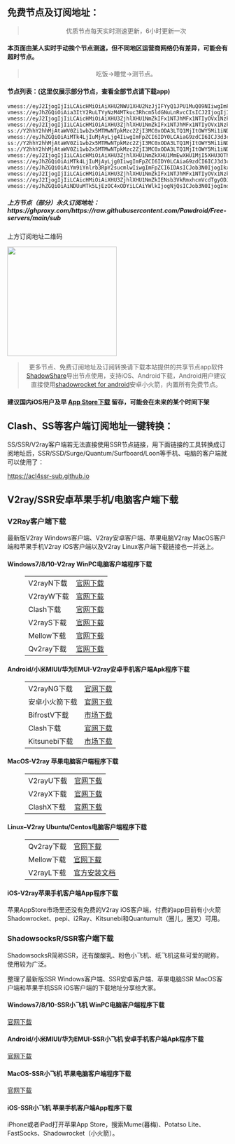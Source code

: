 
<h2>免费节点及订阅地址：</h2>
<blockquote>
<p style="text-align: center;">优质节点每天实时测速更新，6小时更新一次</p>
</blockquote>
<h4>本页面由某人实时手动挨个节点测速，但不同地区运营商网络仍有差异，可能会有超时节点。</h4>
<blockquote>
<p style="text-align: center;">吃饭->睡觉->测节点。</p>
</blockquote>
<h4>节点列表：(这里仅展示部分节点，查看全部节点请下载app)</h4>

```ss://Y2hhY2hhMjAtaWV0Zi1wb2x5MTMwNTpkMzc2ZjI3MC0xODA3LTQ1MjItOWY5Mi1iNDk5NjU4YTI2Nzg=@foshan.chiguayun.cc:27122#%E6%B1%9F%E8%8B%8F%E7%9C%81%E9%95%87%E6%B1%9F%E5%B8%82+%E7%A7%BB%E5%8A%A8
vmess://eyJ2IjogIjIiLCAicHMiOiAiXHU2NWU1XHU2NzJjIFYyQ1JPU1MuQ09NIiwgImFkZCI6ICJrci1jZG4tNjI3MzgxOS5zdGFybmV0Y24udG9wIiwgInBvcnQiOiAiMzEyMzUiLCAiaWQiOiAiOTVlM2M0YzQtNTU0MC00YjJlLWFjMDctYTc1MDVmNGE5MzEzIiwgImFpZCI6ICIwIiwgInNjeSI6ICJhdXRvIiwgIm5ldCI6ICJ3cyIsICJ0eXBlIjogIm5vbmUiLCAiaG9zdCI6ICJqeGhvaXNsZHk3MTg5MjIuc3Rhcm5ldGNuLnRvcCIsICJwYXRoIjogIi8zMTVkODI1ODkzZmMzNGFjYTAyMzFhYjk2NzE1Nzk4NiIsICJ0bHMiOiAiIiwgInNuaSI6ICIiLCAiYWxwbiI6ICIifQ==
vmess://eyJhZGQiOiAia3ItY2RuLTYyNzM4MTkuc3Rhcm5ldGNuLnRvcCIsICJ2IjogIjIiLCAicHMiOiAiXHU2NWU1XHU2NzJjIFYyQ1JPU1MuQ09NIiwgInBvcnQiOiA2NTIyMywgImlkIjogIjk1ZTNjNGM0LTU1NDAtNGIyZS1hYzA3LWE3NTA1ZjRhOTMxMyIsICJhaWQiOiAiMCIsICJuZXQiOiAid3MiLCAidHlwZSI6ICIiLCAiaG9zdCI6ICJydWFkc2Q0cXFmc3BhZ2Fnbi5zdGFybmV0Y24udG9wIiwgInBhdGgiOiAiL0VjNlFMOHNuM2dsYzQzMnpnUGciLCAidGxzIjogIiJ9
vmess://eyJ2IjogIjIiLCAicHMiOiAiXHU3ZjhlXHU1NmZkIFx1NTJhMFx1NTIyOVx1Nzk4Zlx1NWMzY1x1NGU5YVx1NWRkZVx1NTcyM1x1NGY1NVx1NTg1ZU1VTFRBQ09NXHU2NzNhXHU2MjNmIiwgImFkZCI6ICI0NS4xOTkuMTM4LjE4NiIsICJwb3J0IjogIjMwMDAwIiwgImlkIjogIjRlYzBhZTYyLWRlMDktNDAyOS05MDRhLTAzMTNkNDYyOGVjZiIsICJhaWQiOiAiNjQiLCAic2N5IjogImF1dG8iLCAibmV0IjogIndzIiwgInR5cGUiOiAibm9uZSIsICJob3N0IjogInd3dy4xOTIyOTM2Mi54eXoiLCAicGF0aCI6ICIvcGF0aC8xNjk2NTk4MDEzODUxIiwgInRscyI6ICJ0bHMiLCAic25pIjogIiIsICJhbHBuIjogIiJ9
vmess://eyJ2IjogIjIiLCAicHMiOiAiXHU3ZjhlXHU1NmZkIFx1NTJhMFx1NTIyOVx1Nzk4Zlx1NWMzY1x1NGU5YVx1NWRkZVx1NmQxYlx1Njc0OVx1NzdmNlNoYXJrdGVjaFx1NjU3MFx1NjM2ZVx1NGUyZFx1NWZjMyIsICJhZGQiOiAiNjcuMjEuOTAuNSIsICJwb3J0IjogIjQ0MyIsICJpZCI6ICIyOGRkNmMyNi0wNWE1LTRiYmEtOGE1ZC0wNTJiNzBhYzEzYjIiLCAiYWlkIjogIjY0IiwgInNjeSI6ICJhdXRvIiwgIm5ldCI6ICJ3cyIsICJ0eXBlIjogIm5vbmUiLCAiaG9zdCI6ICJ3d3cuNzU0MDk4NTQueHl6IiwgInBhdGgiOiAiL3BhdGgvMTY5NDQyOTkwODc0OCIsICJ0bHMiOiAidGxzIiwgInNuaSI6ICIiLCAiYWxwbiI6ICIifQ==
ss://Y2hhY2hhMjAtaWV0Zi1wb2x5MTMwNTpkMzc2ZjI3MC0xODA3LTQ1MjItOWY5Mi1iNDk5NjU4YTI2Nzg=@hefei.chiguayun.cc:27135#%E5%AE%89%E5%BE%BD%E7%9C%81+%E7%A7%BB%E5%8A%A8%E6%95%B0%E6%8D%AE%E4%B8%8A%E7%BD%91%E5%85%AC%E5%85%B1%E5%87%BA%E5%8F%A3
vmess://eyJhZGQiOiAiMTk4LjIuMjAyLjg4IiwgImFpZCI6IDY0LCAiaG9zdCI6ICJ3d3cuNjU4MjU1MjQueHl6IiwgImlkIjogIjQxODA0OGFmLWEyOTMtNGI5OS05YjBjLTk4Y2EzNTgwZGQyNCIsICJuZXQiOiAid3MiLCAicGF0aCI6ICIvcGF0aC8xNjk1OTkzMDcxMDI5IiwgInBvcnQiOiA0NDMsICJwcyI6ICJcdTdmOGVcdTU2ZmRcdTUyYTBcdTUyMjlcdTc5OGZcdTVjM2NcdTRlOWFcdTVkZGVcdTZkMWJcdTY3NDlcdTc3ZjYgUGV0YUV4cHJlc3MiLCAidGxzIjogInRscyIsICJ0eXBlIjogImF1dG8iLCAic2VjdXJpdHkiOiAiYXV0byIsICJza2lwLWNlcnQtdmVyaWZ5IjogdHJ1ZSwgInNuaSI6ICIifQ==
ss://Y2hhY2hhMjAtaWV0Zi1wb2x5MTMwNTpkMzc2ZjI3MC0xODA3LTQ1MjItOWY5Mi1iNDk5NjU4YTI2Nzg=@hefei.chiguayun.cc:27130#%E5%AE%89%E5%BE%BD%E7%9C%81+%E7%A7%BB%E5%8A%A8%E6%95%B0%E6%8D%AE%E4%B8%8A%E7%BD%91%E5%85%AC%E5%85%B1%E5%87%BA%E5%8F%A3
ss://Y2hhY2hhMjAtaWV0Zi1wb2x5MTMwNTpkMzc2ZjI3MC0xODA3LTQ1MjItOWY5Mi1iNDk5NjU4YTI2Nzg=@hefei.chiguayun.cc:27120#%E5%AE%89%E5%BE%BD%E7%9C%81+%E7%A7%BB%E5%8A%A8%E6%95%B0%E6%8D%AE%E4%B8%8A%E7%BD%91%E5%85%AC%E5%85%B1%E5%87%BA%E5%8F%A3
vmess://eyJ2IjogIjIiLCAicHMiOiAiXHU3ZjhlXHU1NmZkXHU1MmEwXHU1MjI5XHU3OThmXHU1YzNjXHU0ZTlhXHU1ZGRlXHU2ZDFiXHU2NzQ5XHU3N2Y2IFBldGFFeHByZXNzIiwgImFkZCI6ICIxOTguMi4yMDIuODUiLCAicG9ydCI6ICI0NDMiLCAiaWQiOiAiNDE4MDQ4YWYtYTI5My00Yjk5LTliMGMtOThjYTM1ODBkZDI0IiwgImFpZCI6ICI2NCIsICJzY3kiOiAiYXV0byIsICJuZXQiOiAid3MiLCAidHlwZSI6ICJub25lIiwgImhvc3QiOiAid3d3LjY1ODI1NTI0Lnh5eiIsICJwYXRoIjogIi9wYXRoLzE2OTUwMzI5MDkxNjQiLCAidGxzIjogInRscyIsICJzbmkiOiAiIiwgImFscG4iOiAiIn0=
vmess://eyJhZGQiOiAiMTk4LjIuMjAyLjg0IiwgImFpZCI6IDY0LCAiaG9zdCI6ICJ3d3cuNjU4MjU1MjQueHl6IiwgImlkIjogIjQxODA0OGFmLWEyOTMtNGI5OS05YjBjLTk4Y2EzNTgwZGQyNCIsICJuZXQiOiAid3MiLCAicGF0aCI6ICIvcGF0aC8xNjk0ODU5NjA1MzIxIiwgInBvcnQiOiA0NDMsICJwcyI6ICJcdTdmOGVcdTU2ZmRcdTUyYTBcdTUyMjlcdTc5OGZcdTVjM2NcdTRlOWFcdTVkZGVcdTZkMWJcdTY3NDlcdTc3ZjYgUGV0YUV4cHJlc3MiLCAidGxzIjogInRscyIsICJ0eXBlIjogImF1dG8iLCAic2VjdXJpdHkiOiAiYXV0byIsICJza2lwLWNlcnQtdmVyaWZ5IjogdHJ1ZSwgInNuaSI6ICIifQ==
vmess://eyJhZGQiOiAiYm9iYnlrb3RpY2sucmlwIiwgImFpZCI6IDAsICJob3N0IjogIkxpbGxlLmJvYmJ5a290aWNrLnJpcCIsICJpZCI6ICIyRjA5NDg0NS1FMkJELUVCRjctREVCNy05OTU5OTI0MzZGQUYiLCAibmV0IjogIndzIiwgInBhdGgiOiAiL3NwZWVkdGVzdCIsICJwb3J0IjogNDQzLCAicHMiOiAiXHU3ZjhlXHU1NmZkIENsb3VkRmxhcmVcdTgyODJcdTcwYjkiLCAidGxzIjogInRscyIsICJ0eXBlIjogImF1dG8iLCAic2VjdXJpdHkiOiAiYXV0byIsICJza2lwLWNlcnQtdmVyaWZ5IjogdHJ1ZSwgInNuaSI6ICIifQ==
vmess://eyJ2IjogIjIiLCAicHMiOiAiXHU3ZjhlXHU1NmZkIFx1NTJhMFx1NTIyOVx1Nzk4Zlx1NWMzY1x1NGU5YVx1NWRkZVx1NTcyM1x1NGY1NVx1NTg1ZU1VTFRBQ09NXHU2NzNhXHU2MjNmIiwgImFkZCI6ICI0NS4xOTkuMTM4LjE5MSIsICJwb3J0IjogMzAwMDAsICJpZCI6ICI0MTgwNDhhZi1hMjkzLTRiOTktOWIwYy05OGNhMzU4MGRkMjQiLCAiYWlkIjogNjQsICJzY3kiOiAiYXV0byIsICJuZXQiOiAid3MiLCAiaG9zdCI6ICJ3d3cuNDIwNzcyMzAueHl6IiwgInBhdGgiOiAiL3BhdGgvMTY5NjI1MTUyMjQzOCIsICJ0bHMiOiAidGxzIn0=
vmess://eyJ2IjogIjIiLCAicHMiOiAiXHU3ZjhlXHU1NmZkIENsb3VkRmxhcmVcdTgyODJcdTcwYjkiLCAiYWRkIjogIjE3Mi42NC4xOTkuMTU4IiwgInBvcnQiOiAiODAiLCAiaWQiOiAiMmU0OTUyMjctNThlMy00YmVhLWEyNzMtN2ExN2JkOGE4MDRiIiwgImFpZCI6ICIwIiwgInNjeSI6ICJhdXRvIiwgIm5ldCI6ICJ3cyIsICJ0eXBlIjogIm5vbmUiLCAiaG9zdCI6ICJ3bmQuc2hhYmlqaWNoYW5nLmNvbSIsICJwYXRoIjogIi8iLCAidGxzIjogIiIsICJzbmkiOiAiIiwgImFscG4iOiAiIn0=
vmess://eyJhZGQiOiAiNDUuMTk5LjEzOC4xODYiLCAiYWlkIjogNjQsICJob3N0IjogInd3dy4xOTIyOTM2Mi54eXoiLCAiaWQiOiAiNGVjMGFlNjItZGUwOS00MDI5LTkwNGEtMDMxM2Q0NjI4ZWNmIiwgIm5ldCI6ICJ3cyIsICJwYXRoIjogIi9wYXRoLzE2OTY1OTgwMTM4NTEiLCAicG9ydCI6IDMwMDAwLCAicHMiOiAiXHU3ZjhlXHU1NmZkIFx1NTJhMFx1NTIyOVx1Nzk4Zlx1NWMzY1x1NGU5YVx1NWRkZVx1NTcyM1x1NGY1NVx1NTg1ZU1VTFRBQ09NXHU2NzNhXHU2MjNmIiwgInRscyI6ICJ0bHMiLCAidHlwZSI6ICJhdXRvIiwgInNlY3VyaXR5IjogImF1dG8iLCAic2tpcC1jZXJ0LXZlcmlmeSI6IHRydWUsICJzbmkiOiAiIn0=
```
<h5>上方节点（部分）永久订阅地址：https://ghproxy.com/https://raw.githubusercontent.com/Pawdroid/Free-servers/main/sub</h5>
<p>上方订阅地址二维码</p>
<img src='https://ghproxy.com/https://raw.githubusercontent.com/Pawdroid/Free-servers/main/sub.png' width=250 height=250>
<blockquote style='text-align: center;'>更多节点、免费订阅地址及订阅转换请下载本站提供的共享节点app软件<a href='https://shadowsharing.com'>ShadowShare</a>导出节点使用，支持iOS、Android下载，Android用户建议直接使用<a href='https://github.com/Pawdroid/shadowrocket_for_android'>shadowrocket for android</a>安卓小火箭，内置所有免费节点。</blockquote>
<h4>建议国内iOS用户及早 <a href='https://apps.apple.com/cn/app/shadowshare/id1612647259'>App Store下载</a> 留存，可能会在未来的某个时间下架</h4>

<div class="nv-content-wrap entry-content">
<h2>Clash、SS等客户端订阅地址一键转换：</h2>
<p>SS/SSR/V2ray客户端若无法直接使用SSR节点链接，用下面链接的工具转换成订阅地址后，SSR/SSD/Surge/Quantum/Surfboard/Loon等手机、电脑的客户端就可以使用了：</p>
<p><a href="https://acl4ssr-sub.github.io" target="_blank" rel="noreferrer noopener nofollow">https://acl4ssr-sub.github.io</a></p>
<h2>V2ray/SSR安卓苹果手机/电脑客户端下载</h2>
<h3>V2Ray客户端下载</h3>
<p>最新版V2ray Windows客户端、V2ray安卓客户端、苹果电脑V2ray MacOS客户端和苹果手机V2ray iOS客户端以及V2ray Linux客户端下载链接也一并送上。</p>
<h4>Windows7/8/10-<strong>V2ray WinPC电脑客户端</strong>程序下载</h4>
<figure class="wp-block-table alignwide is-style-stripes"><table><tbody><tr><td>V2rayN下载</td><td><a href="https://github.com/2dust/v2rayN/releases" target="_blank" rel="noreferrer noopener">官网下载</a></td></tr><tr><td>V2rayW下载</td><td><a href="https://github.com/Cenmrev/V2RayW/releases" target="_blank" rel="noreferrer noopener">官网下载</a></td></tr><tr><td>Clash下载</td><td><a href="https://github.com/Fndroid/clash_for_windows_pkg/releases" target="_blank" rel="noreferrer noopener">官网下载</a></td></tr><tr><td>V2rayS下载</td><td><a href="https://github.com/Shinlor/V2RayS/releases" target="_blank" rel="noreferrer noopener">官网下载</a></td></tr><tr><td>Mellow下载</td><td><a href="https://github.com/mellow-io/mellow/releases" target="_blank" rel="noreferrer noopener">官网下载</a></td></tr><tr><td>Qv2ray下载</td><td><a href="https://github.com/Qv2ray/Qv2ray" target="_blank" rel="noreferrer noopener">官网下载</a></td></tr></tbody></table></figure>
<h4><strong>Android/小米MIUI/华为EMUI-V2ray安卓手机客户端</strong>Apk程序下载</h4>
<figure class="wp-block-table alignwide is-style-stripes"><table><tbody><tr><td>V2rayNG下载</td><td><a href="https://github.com/2dust/v2rayNG/releases" target="_blank" rel="noreferrer noopener">官网下载</a></td></tr><tr><td>安卓小火箭下载</td><td><a href="https://github.com/Pawdroid/shadowrocket_for_android/releases" target="_blank" rel="noreferrer noopener">官网下载</a></td></tr><tr><td>BifrostV下载</td><td><a rel="noreferrer noopener" href="https://www.appsapk.com/downloading/latest/com.github.dawndiy.bifrostv-0.6.8.apk" target="_blank">市场下载</a></td></tr><tr><td>Clash下载</td><td><a href="https://github.com/Kr328/ClashForAndroid/releases" target="_blank" rel="noreferrer noopener">官网下载</a></td></tr><tr><td>Kitsunebi下载</td><td><a rel="noreferrer noopener" href="https://apkpure.com/kitsunebi/fun.kitsunebi.kitsunebi4android" target="_blank">市场下载</a></td></tr></tbody></table></figure>
<h4><strong>MacOS-V2ray <strong>苹果电脑</strong>客户端</strong>程序下载</h4>
<figure class="wp-block-table alignwide is-style-stripes"><table><tbody><tr><td>V2rayU下载</td><td><a href="https://github.com/yanue/V2rayU/releases" target="_blank" rel="noreferrer noopener">官网下载</a></td></tr><tr><td>V2rayX下载</td><td><a href="https://github.com/Cenmrev/V2RayX/releases" target="_blank" rel="noreferrer noopener">官网下载</a></td></tr><tr><td>ClashX下载</td><td><a href="https://github.com/yichengchen/clashX/releases" target="_blank" rel="noreferrer noopener">官网下载</a></td></tr></tbody></table></figure>
<h4><strong>Linux</strong>–<strong>V2ray Ubuntu/Centos电脑客户端</strong>程序下载</h4>
<figure class="wp-block-table alignwide is-style-stripes"><table><tbody><tr><td>Qv2ray下载</td><td><a href="https://github.com/Qv2ray/Qv2ray" target="_blank" rel="noreferrer noopener">官网下载</a></td></tr><tr><td>Mellow下载</td><td><a href="https://github.com/mellow-io/mellow/releases" target="_blank" rel="noreferrer noopener">官网下载</a></td></tr><tr><td>V2rayL下载</td><td><a rel="noreferrer noopener" href="https://github.com/jiangxufeng/v2rayL" target="_blank">官方安装文档</a></td></tr></tbody></table></figure>
<h4>iOS-<strong>V2ray苹果<strong>手机客户端</strong>App程序</strong>下载</h4>
<p>苹果AppStore市场里还没有免费的V2ray iOS客户端，付费的app目前有小火箭Shadowrocket、pepi、i2Ray、Kitsunebi和Quantumult（圈儿，圈叉）可用。</p>
<h3>ShadowsocksR/SSR客户端下载</h3>
<p>ShadowsocksR简称SSR，还有酸酸乳、粉色小飞机、纸飞机这些可爱的昵称，使用较为广泛。</p>
<p>整理了最新版SSR Windows客户端、SSR安卓客户端、苹果电脑SSR MacOS客户端和苹果手机SSR iOS客户端的下载地址分享给大家。</p>
<h4><strong>Windows7/8/10-<strong>SSR小飞机 WinPC电脑客户端</strong>程序下载</strong></h4>
<p><a rel="noreferrer noopener" href="https://github.com/shadowsocksrr/shadowsocksr-csharp/releases" target="_blank">官网下载</a></p>
<h4><strong><strong>Android/小米MIUI/华为EMUI-SSR小飞机 安卓手机客户端</strong>Apk程序下载</strong></h4>
<p><a rel="noreferrer noopener" href="https://github.com/shadowsocksrr/shadowsocksr-android/releases" target="_blank">官网下载</a></p>
<h4><strong><strong>MacOS-SSR小飞机 苹果电脑客户端</strong>程序下载</strong></h4>
<p><a href="https://github.com/qinyuhang/ShadowsocksX-NG-R/releases" target="_blank" rel="noreferrer noopener">官网下载</a></p>
<h4><strong>iOS-<strong>SSR小飞机 苹果手机客户端App程序</strong></strong>下载</h4>
<p>iPhone或者iPad打开苹果App Store，搜索Mume(暮梅)、Potatso Lite、FastSocks、Shadowrocket（小火箭）。</p>
